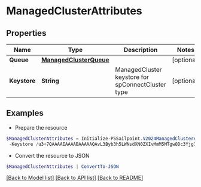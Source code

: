 # ManagedClusterAttributes
## Properties

Name | Type | Description | Notes
------------ | ------------- | ------------- | -------------
**Queue** | [**ManagedClusterQueue**](ManagedClusterQueue.md) |  | [optional] 
**Keystore** | **String** | ManagedCluster keystore for spConnectCluster type | [optional] 

## Examples

- Prepare the resource
```powershell
$ManagedClusterAttributes = Initialize-PSSailpoint.V2024ManagedClusterAttributes  -Queue null `
 -Keystore /u3+7QAAAAIAAAABAAAAAQAvL3Byb3h5LWNsdXN0ZXIvMmM5MTgwODc3Yjg3MW
```

- Convert the resource to JSON
```powershell
$ManagedClusterAttributes | ConvertTo-JSON
```

[[Back to Model list]](../README.md#documentation-for-models) [[Back to API list]](../README.md#documentation-for-api-endpoints) [[Back to README]](../README.md)


